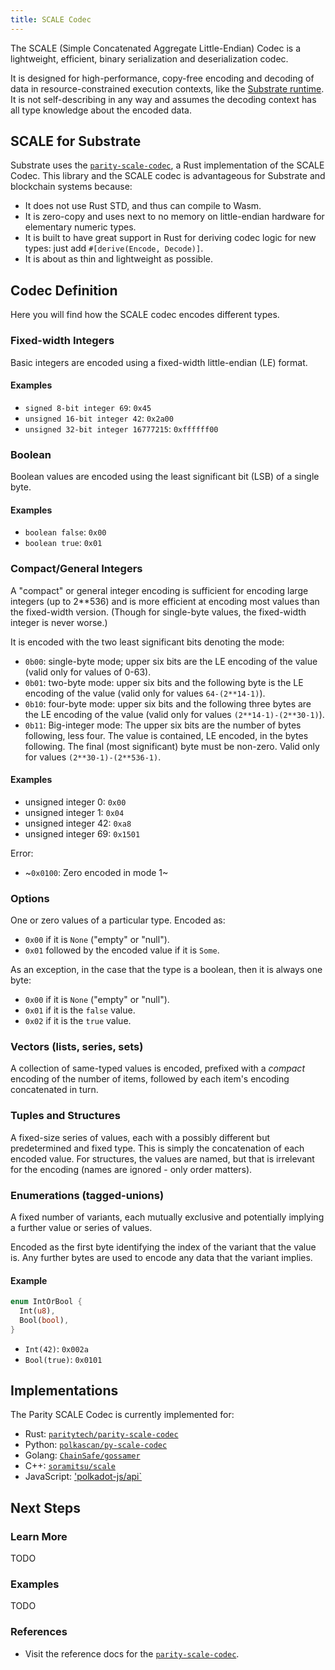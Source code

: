 ```yaml
---
title: SCALE Codec
---
```


The SCALE (Simple Concatenated Aggregate Little-Endian) Codec is a lightweight, efficient, binary serialization and deserialization codec.

It is designed for high-performance, copy-free encoding and decoding of data in resource-constrained execution contexts, like the [Substrate runtime](conceptual/runtime/index.md). It is not self-describing in any way and assumes the decoding context has all type knowledge about the encoded data.

## SCALE for Substrate

Substrate uses the [`parity-scale-codec`](https://github.com/paritytech/parity-scale-codec), a Rust implementation of the SCALE Codec. This library and the SCALE codec is advantageous for Substrate and blockchain systems because:

* It does not use Rust STD, and thus can compile to Wasm.
* It is zero-copy and uses next to no memory on little-endian hardware for elementary numeric types.
* It is built to have great support in Rust for deriving codec logic for new types: just add `#[derive(Encode, Decode)]`.
* It is about as thin and lightweight as possible.

## Codec Definition

Here you will find how the SCALE codec encodes different types.

### Fixed-width Integers

Basic integers are encoded using a fixed-width little-endian (LE) format.

#### Examples

- `signed 8-bit integer 69`: `0x45`
- `unsigned 16-bit integer 42`: `0x2a00`
- `unsigned 32-bit integer 16777215`: `0xffffff00`

### Boolean

Boolean values are encoded using the least significant bit (LSB) of a single byte.

#### Examples

- `boolean false`: `0x00`
- `boolean true`: `0x01`

### Compact/General Integers

A "compact" or general integer encoding is sufficient for encoding large integers (up to 2**536) and is more efficient at encoding most values than the fixed-width version. (Though for single-byte values, the fixed-width integer is never worse.)

It is encoded with the two least significant bits denoting the mode:

- `0b00`: single-byte mode; upper six bits are the LE encoding of the value (valid only for values of 0-63).
- `0b01`: two-byte mode: upper six bits and the following byte is the LE encoding of the value (valid only for values `64-(2**14-1)`).
- `0b10`: four-byte mode: upper six bits and the following three bytes are the LE encoding of the value (valid only for values `(2**14-1)-(2**30-1)`).
- `0b11`: Big-integer mode: The upper six bits are the number of bytes following, less four. The value is contained, LE encoded, in the bytes following. The final (most significant) byte must be non-zero. Valid only for values `(2**30-1)-(2**536-1)`.

#### Examples

- unsigned integer 0: `0x00`
- unsigned integer 1: `0x04`
- unsigned integer 42: `0xa8`
- unsigned integer 69: `0x1501`

Error:

- ~`0x0100`: Zero encoded in mode 1~

### Options

One or zero values of a particular type. Encoded as:

- `0x00` if it is `None` ("empty" or "null").
- `0x01` followed by the encoded value if it is `Some`.

As an exception, in the case that the type is a boolean, then it is always one byte:

- `0x00` if it is `None` ("empty" or "null").
- `0x01` if it is the `false` value.
- `0x02` if it is the `true` value.

### Vectors (lists, series, sets)

A collection of same-typed values is encoded, prefixed with a *compact* encoding of the number of items, followed by each item's encoding concatenated in turn.

### Tuples and Structures

A fixed-size series of values, each with a possibly different but predetermined and fixed type. This is simply the concatenation of each encoded value. For structures, the values are named, but that is irrelevant for the encoding (names are ignored - only order matters).

### Enumerations (tagged-unions)

A fixed number of variants, each mutually exclusive and potentially implying a further value or series of values.

Encoded as the first byte identifying the index of the variant that the value is. Any further bytes are used to encode any data that the variant implies.

#### Example

```rust
enum IntOrBool {
  Int(u8),
  Bool(bool),
}
```

- `Int(42)`: `0x002a`
- `Bool(true)`: `0x0101`

## Implementations

The Parity SCALE Codec is currently implemented for:

* Rust: [`paritytech/parity-scale-codec`](https://github.com/paritytech/parity-scale-codec)
* Python: [`polkascan/py-scale-codec`](https://github.com/polkascan/py-scale-codec)
* Golang: [`ChainSafe/gossamer`](https://github.com/ChainSafe/gossamer)
* C++: [`soramitsu/scale`](https://github.com/soramitsu/scale)
* JavaScript: ['polkadot-js/api`](https://github.com/polkadot-js/api)

## Next Steps

### Learn More

TODO

### Examples

TODO

### References

* Visit the reference docs for the [`parity-scale-codec`](https://substrate.dev/rustdocs/master/parity_scale_codec/index.html).
